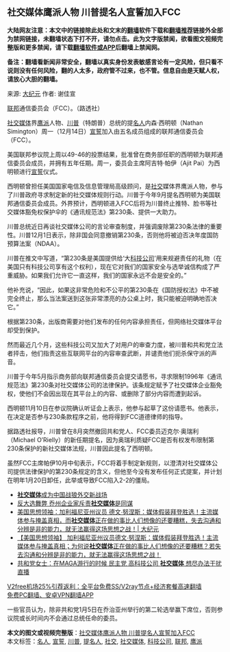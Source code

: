  <h2>社交媒体鹰派人物 川普提名人宣誓加入FCC</h2> <p class="notice"><b>大陆网友注意：本文中的链接除此处和文末的<a href="https://github.com/bannedbook/fanqiang" >翻墙</a>软件下载和<a href="https://github.com/killgcd/justmysocks/blob/master/README.md">翻墙推荐</a>链接外全部为禁网链接，未翻墙状态下打不开，请勿点击。此为文字版禁闻，欲看图文视频完整版和更多禁闻，请下载<a href="https://github.com/bannedbook/fanqiang">翻墙软件或APP</a>后翻墙上禁闻网。</p><p>备注：翻墙看新闻非常安全，翻墙以真实身份发表敏感言论有一定风险，但只看不说则没有任何风险，翻的人太多，政府管不过来，也不管。信息自由是天赋人权，请放心大胆的翻墙。</b></p>  <div class="entry"> <p>来源:&nbsp;<span class='wp_keywordlink_affiliate'><a href="http://www.epochtimes.com/" title="大纪元" target="_blank">大纪元</a></span>                            作者:&nbsp;谢佳宣                                                 </p> <p><a href="https://www.bannedbook.org/bnews/tag/%E8%81%94%E9%82%A6/" class="st_tag internal_tag" rel="tag" title="标签 联邦 下的日志">联邦</a>通信委员会（FCC）。（路透社）</p> <p><a href="https://www.bannedbook.org/bnews/tag/%e7%a4%be%e4%ba%a4%e5%aa%92%e4%bd%93/" class="st_tag internal_tag" rel="tag" title="标签 社交媒体 下的日志">社交媒体</a>界<a href="https://www.bannedbook.org/bnews/tag/%e9%b9%b0%e6%b4%be/" class="st_tag internal_tag" rel="tag" title="标签 鹰派 下的日志">鹰派</a>人物、<a href="https://www.bannedbook.org/bnews/tag/%e5%b7%9d%e6%99%ae/" class="st_tag internal_tag" rel="tag" title="标签 川普 下的日志">川普</a>（特朗普）总统的提<a href="https://www.bannedbook.org/bnews/tag/%E5%90%8D%E4%BA%BA/" class="st_tag internal_tag" rel="tag" title="标签 名人 下的日志">名人</a>内森·西明顿（Nathan Simington）周一（12月14日）<span class='wp_keywordlink'><a href="https://www.bannedbook.org/forum5/topic17.html" title="宣誓与预言" target="_blank">宣誓</a></span>加入由五名成员组成的联邦通信委员会（FCC）。</p> <p>美国联邦参议院上周以49-46的投票结果，批准曾在商务部任职的西明顿为联邦通信委员会成员，并拥有五年任期。周一，委员会主席阿吉特·帕伊（Ajit Pai）为西明顿进行<a href="https://www.bannedbook.org/bnews/tag/%E5%AE%A3%E8%AA%93/" class="st_tag internal_tag" rel="tag" title="标签 宣誓 下的日志">宣誓</a>仪式。</p> <p>西明顿曾担任美国国家电信及信息管理局高级顾问，是<a href="https://www.bannedbook.org/bnews/tag/%E7%A4%BE%E4%BA%A4/" class="st_tag internal_tag" rel="tag" title="标签 社交 下的日志">社交</a>媒体界鹰派人物，参与了川普政府寻求制定新的社交媒体规则行动。川普于今年9月提名西明顿为美国联邦通信委员会成员。外界预计，西明顿进入FCC后将为川普终止推特、脸书等社交媒体豁免权保护伞的《通讯规范法》第230条、提供一大助力。</p>  <p>川普总统近日再谈社交媒体公司的言论审查制度，并强调废除第230条法律的重要性。川普12月1日表示，除非国会同意撤销第230条，否则他将被迫否决年度国防预算法案（NDAA）。</p> <p>川普在推文中写道，“第230条是美国提供给‘大<a href="https://www.bannedbook.org/bnews/tag/%E7%A7%91%E6%8A%80%E5%85%AC%E5%8F%B8/" class="st_tag internal_tag" rel="tag" title="标签 科技公司 下的日志">科技公司</a>’用来规避责任的礼物（在美国只有科技公司享有这个权利），现在它对我们的国家安全与选举诚信构成了严重威胁。如果我们允许它一直这样，我们的国家永远不会是安全的。”</p> <p>他补充说，“因此，如果这非常危险和不公平的第230条在《国防授权法》中不被完全终止，那么当法案送到这张非常漂亮的办公桌上时，我只能被迫明确地否决它。”</p> <p>根据第230条，出版商需要对他们发布的任何内容承担责任，但网络社交媒体平台却受到保护。</p> <p>然而最近几个月，这些科技公司又加大了对用户的审查力度，被川普和共和党立法者抨击，他们指责这些互联网平台的内容审查武断，并谴责他们扼杀保守派的声音。</p>  <p>川普于今年5月指示商务部向联邦通信委员会提交请愿书，寻求限制1996年《通讯规范法》第230条对社交媒体公司的法律保护。该条规定赋予了社交媒体企业豁免权，使他们不会因出现在其平台上的内容、或删除了部分内容而遭到起诉。</p> <p>西明顿11月10日在参议院确认听证会上表示，他参与起草了这份请愿书。他表示，在决定是否参与230条款程序之前，他将得到FCC道德律师的指导。</p> <p>据路透社报导，川普曾在8月突然撤回共和党人、FCC委员迈克尔·奥瑞利（Michael O’Rielly）的新任期提名，因为奥瑞利质疑FCC是否有权发布限制第230条保护的新社交媒体法规，川普因此提名了西明顿。</p> <p>虽然FCC主席帕伊10月中旬表示，FCC将着手制定新规则，以澄清对社交媒体公司提供法律保护的第230条规定的含义，但他至今没有发布任何正式提案，并计划在明年1月20日卸任，此举或导致FCC陷入2-2的僵局。</p> <ul class='op-related-articles' title='相关阅读'> <li><a href='https://www.bannedbook.org/bnews/headline/20201215/1448279.html' target='_blank'><b>社交媒体</b>成为中国战狼外交新战场</a></li> <li><a href='https://www.bannedbook.org/bnews/bannedvideo/20201214/1447213.html' target='_blank'>反大选舞弊 乔州企业家斥责<b>社交媒体</b>是同谋</a></li> <li><a href='https://www.bannedbook.org/bnews/cbnews/20201206/1443046.html' target='_blank'>美国思想领袖：加利福尼亚州议员 德文∙努涅斯：媒体假装拜登胜选！主流媒体参与掩盖真相，而<b>社交媒体</b>正在做的事比人们想像的还要糟糕，失去沟通和分辨是非的能力，就无法赢得这场思想之战！| 大纪元</a></li> <li><a href='https://www.bannedbook.org/bnews/bannedvideo/20201205/1442358.html' target='_blank'>【美国思想领袖】 加利福尼亚州议员德文∙努涅斯：媒体假装拜登胜选！主流媒体参与掩盖真相；为何说<b>社交媒体</b>正在做的事比人们想像的还要糟糕？若失去沟通和分辨是非的能力，就无法赢得这场思想之战！</a></li> <li><a href='https://www.bannedbook.org/bnews/bannedvideo/20201205/1442296.html' target='_blank'>共和党女士：在MAGA游行的时候 民主党 高科技公司 <b>社交媒体</b> 想尽办法干扰直播</a></li> </ul> <p class="texttj"> <a href="https://github.com/bannedbook/fanqiang/wiki/V2ray%E6%9C%BA%E5%9C%BA" target="_blank">V2free机场25%引荐返利：全平台免费SS/V2ray节点+经济套餐高速翻墙</a><br/> <a href="https://github.com/bannedbook/fanqiang/wiki/%E7%A6%81%E9%97%BB%E7%BD%91%E5%AE%89%E5%8D%93%E7%BF%BB%E5%A2%99%E6%96%B0%E9%97%BBAPP" target="_blank">免费PC翻墙、安卓VPN翻墙APP</a></p><p>一些官员认为，除非共和党1月5日在乔治亚州举行的第二轮选举赢下席位，否则参议院或长时间内不会通过总统任命的委员。</p> <a name='sharetosocial'></a>       <div><b>本文的图文或视频完整版</b>：<a href='https://www.bannedbook.org/bnews/cbnews/20201216/1448437.html'>社交媒体鹰派人物 川普提名人宣誓加入FCC</a></div>  </div><!--END ENTRY--> <div class="postfooter"> <div>本文标签：<a href="https://www.bannedbook.org/bnews/tag/%E5%90%8D%E4%BA%BA/" rel="tag">名人</a>, <a href="https://www.bannedbook.org/bnews/tag/%E5%AE%A3%E8%AA%93/" rel="tag">宣誓</a>, <a href="https://www.bannedbook.org/bnews/tag/%e5%b7%9d%e6%99%ae/" rel="tag">川普</a>, <a href="https://www.bannedbook.org/bnews/tag/%E6%8F%90%E5%90%8D%E4%BA%BA/" rel="tag">提名人</a>, <a href="https://www.bannedbook.org/bnews/tag/%E7%A4%BE%E4%BA%A4/" rel="tag">社交</a>, <a href="https://www.bannedbook.org/bnews/tag/%e7%a4%be%e4%ba%a4%e5%aa%92%e4%bd%93/" rel="tag">社交媒体</a>, <a href="https://www.bannedbook.org/bnews/tag/%E7%A7%91%E6%8A%80%E5%85%AC%E5%8F%B8/" rel="tag">科技公司</a>, <a href="https://www.bannedbook.org/bnews/tag/%E8%81%94%E9%82%A6/" rel="tag">联邦</a>, <a href="https://www.bannedbook.org/bnews/tag/%e9%b9%b0%e6%b4%be/" rel="tag">鹰派</a></div>  </div><!--END POSTFOOTER--> 